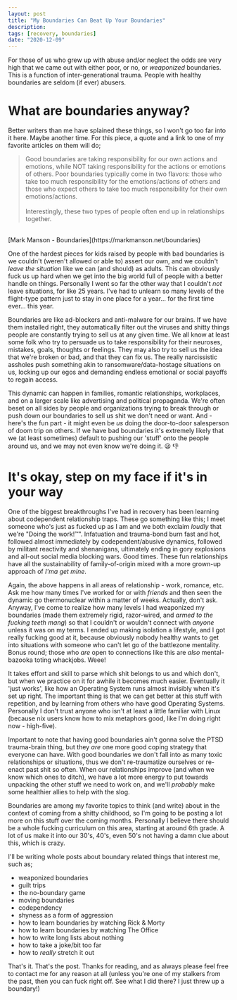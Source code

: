 ```yaml
---
layout: post
title: "My Boundaries Can Beat Up Your Boundaries"
description: 
tags: [recovery, boundaries]
date: "2020-12-09"
---
```


For those of us who grew up with abuse and/or neglect the odds are very high that we came out with either poor, or no, or *weaponized* boundaries. This is a function of inter-generational trauma. People with healthy boundaries are seldom (if ever) abusers. 

# What are boundaries anyway?

Better writers than me have splained these things, so I won't go too far into it here. Maybe another time. For this piece, a quote and a link to one of my favorite articles on them will do;


>Good boundaries are taking responsibility for our own actions and emotions, while NOT taking responsibility for the actions or emotions of others. Poor boundaries typically come in two flavors: those who take too much responsibility for the emotions/actions of others and those who expect others to take too much responsibility for their own emotions/actions.<br>
><br>
>Interestingly, these two types of people often end up in relationships together.<br>
<br>
[Mark Manson - Boundaries](https://markmanson.net/boundaries)



One of the hardest pieces for kids raised by people with bad boundaries is we couldn't (weren't allowed or able to) assert our own, and we couldn't *leave the situation* like we can (and should) as adults. This can obviously fuck us up hard when we get into the big world full of people with a better handle on things. Personally I went so far the other way that I couldn't *not* leave situations, for like 25 years. I've had to unlearn so many levels of the flight-type pattern just to stay in one place for a year... for the first time ever... this year.

Boundaries are like ad-blockers and anti-malware for our brains. If we have them installed right, they automatically filter out the viruses and shitty things people are constantly trying to sell us at any given time. We all know at least some folk who try to persuade us to take responsibility for their neuroses, mistakes, goals, thoughts or feelings. They may also try to sell us the idea that we're broken or bad, and that they can fix us. The really narcissistic assholes push something akin to ransomware/data-hostage situations on us, locking up our egos and demanding endless emotional or social payoffs to regain access.

This dynamic can happen in families, romantic relationships, workplaces, and on a larger scale like advertising and political propaganda. We're often beset on all sides by people and organizations trying to break through or push down our boundaries to sell us shit we don't need or want. And - here's the fun part - it might even be *us* doing the door-to-door salesperson of doom trip on others. If we have bad boundaries it's extremely likely that we (at least sometimes) default to pushing our 'stuff' onto the people around us, and we may not even know we're doing it. :frowning: :thumbsdown:


# It's okay, step on my face if it's in your way

One of the biggest breakthroughs I've had in recovery has been learning about codependent relationship traps. These go something like this; I meet someone who's just as fucked up as I am and we both exclaim *loudly* that we're "Doing the work!™". Infatuation and trauma-bond burn fast and hot, followed almost immediately by codependent/abusive dynamics, followed by militant reactivity and shenanigans, ultimately ending in gory explosions and all-out social media blocking wars. Good times. These fun relationships have all the sustainability of family-of-origin mixed with a more grown-up approach of *I'ma get mine*. 

Again, the above happens in all areas of relationship - work, romance, etc. Ask me how many times I've worked for or with *friends* and then seen the dynamic go thermonuclear within a matter of weeks. Actually, don't ask. Anyway, I've come to realize how many levels I had weaponized my boundaries (made them extremely rigid, razor-wired, and *armed to the fucking teeth mang*) so that I couldn't or wouldn't connect with *anyone* unless it was on my terms. I ended up making isolation a lifestyle, and I got really fucking good at it, because obviously nobody healthy wants to get into situations with someone who can't let go of the battlezone mentality. Bonus round; those who *are* open to connections like this are *also* mental-bazooka toting whackjobs. Weee!

It takes effort and skill to parse which shit belongs to us and which don't, but when we practice on it for awhile it becomes much easier. Eventually it 'just works', like how an Operating System runs almost invisibly when it's set up right. The important thing is that we can get better at this stuff with repetition, and by learning from others who have good Operating Systems. Personally I don't trust anyone who isn't at least a little familiar with Linux (because nix users know how to mix metaphors good, like I'm doing right now - high-five).

Important to note that having good boundaries ain't gonna solve the PTSD trauma-brain thing, but they *are* one more good coping strategy that everyone can have. With good boundaries we don't fall into as many toxic relationships or situations, thus we don't re-traumatize ourselves or re-enact past shit so often. When our relationships improve (and when we know which ones to ditch), we have a lot more energy to put towards unpacking the other stuff we need to work on, and we'll *probably* make some healthier allies to help with the slog.

Boundaries are among my favorite topics to think (and write) about in the context of coming from a shitty childhood, so I'm going to be posting a lot more on this stuff over the coming months. Personally I believe there should be a whole fucking curriculum on this area, starting at around 6th grade. A lot of us make it into our 30's, 40's, even 50's not having a damn clue about this, which is crazy.

I'll be writing whole posts about boundary related things that interest me, such as;

* weaponized boundaries
* guilt trips
* the no-boundary game
* moving boundaries
* codependency
* shyness as a form of aggression
* how to learn boundaries by watching Rick & Morty
* how to learn boundaries by watching The Office
* how to write long lists about nothing
* how to take a joke/bit too far
* how to *really* stretch it out

That's it. That's the post. Thanks for reading, and as always please feel free to contact me for any reason at all (unless you're one of my stalkers from the past, then you can fuck right off. See what I did there? I just threw up a boundary!)
